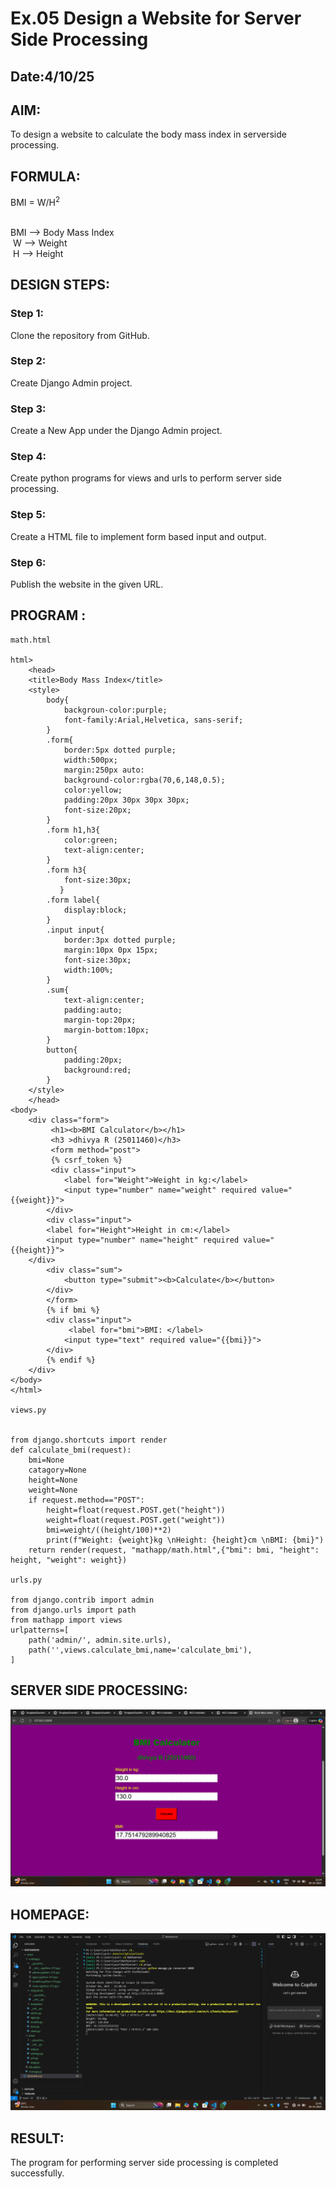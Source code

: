 # Ex.05 Design a Website for Server Side Processing
## Date:4/10/25

## AIM:
 To design a website to calculate the body mass index in serverside processing.


## FORMULA:
BMI = W/H<sup>2</sup>


<br> BMI --> Body Mass Index
<br> W --> Weight
<br> H --> Height

## DESIGN STEPS:

### Step 1:
Clone the repository from GitHub.

### Step 2:
Create Django Admin project.

### Step 3:
Create a New App under the Django Admin project.

### Step 4:
Create python programs for views and urls to perform server side processing.

### Step 5:
Create a HTML file to implement form based input and output.

### Step 6:
Publish the website in the given URL.

## PROGRAM :
```
math.html

html>
    <head>
    <title>Body Mass Index</title>
    <style>
        body{
            backgroun-color:purple;
            font-family:Arial,Helvetica, sans-serif;
        }
        .form{
            border:5px dotted purple;
            width:500px;
            margin:250px auto:
            background-color:rgba(70,6,148,0.5);
            color:yellow;
            padding:20px 30px 30px 30px;
            font-size:20px;
        }
        .form h1,h3{
            color:green;
            text-align:center;
        }
        .form h3{
            font-size:30px;
           }
        .form label{
            display:block;
        }
        .input input{
            border:3px dotted purple;
            margin:10px 0px 15px;
            font-size:30px;
            width:100%;        
        }
        .sum{
            text-align:center;
            padding:auto;
            margin-top:20px;
            margin-bottom:10px;
        }
        button{
            padding:20px;
            background:red;
        }
    </style>
    </head>
<body>
    <div class="form">
         <h1><b>BMI Calculator</b></h1>
         <h3 >dhivya R (25011460)</h3>
         <form method="post">
         {% csrf_token %}
         <div class="input">
            <label for="Weight">Weight in kg:</label>
            <input type="number" name="weight" required value="{{weight}}">
        </div>
        <div class="input">
        <label for="Height">Height in cm:</label>
        <input type="number" name="height" required value="{{height}}">
    </div>
        <div class="sum">
            <button type="submit"><b>Calculate</b></button>
        </div>
        </form>
        {% if bmi %}
        <div class="input">
             <label for="bmi">BMI: </label>
            <input type="text" required value="{{bmi}}">
        </div>
        {% endif %}
    </div>
</body>
</html>

views.py


from django.shortcuts import render
def calculate_bmi(request):
    bmi=None
    catagory=None
    height=None
    weight=None
    if request.method=="POST":
        height=float(request.POST.get("height"))
        weight=float(request.POST.get("weight"))
        bmi=weight/((height/100)**2)
        print(f"Weight: {weight}kg \nHeight: {height}cm \nBMI: {bmi}")
    return render(request, "mathapp/math.html",{"bmi": bmi, "height": height, "weight": weight})

urls.py

from django.contrib import admin
from django.urls import path
from mathapp import views
urlpatterns=[
    path('admin/', admin.site.urls),
    path('',views.calculate_bmi,name='calculate_bmi'),
]

```
## SERVER SIDE PROCESSING:

![alt text](<Screenshot (14).png>)
## HOMEPAGE:
![alt text](<Screenshot (20).png>)

## RESULT:
The program for performing server side processing is completed successfully.
